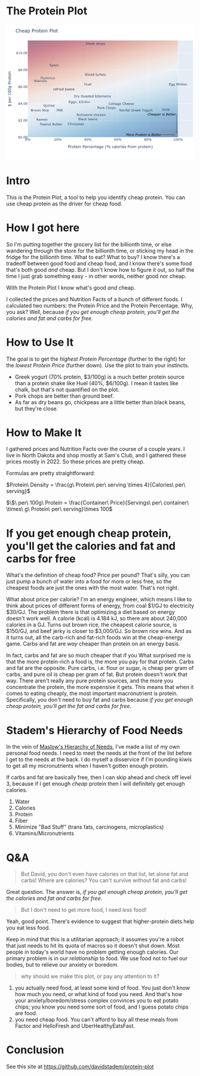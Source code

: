 # The Protein Plot

![protein plot](static/protein-plot.png)

# Intro
This is the Protein Plot, a tool to help you identify cheap protein. You can use cheap protein as the driver for cheap food.


# How I got here

So I'm putting together the grocery list  for the billionth time, or else wandering through the store for the billionth time,
or sticking my head in the fridge for the billionth time.
What to eat? What to buy?
I know there's a tradeoff between good food and cheap food, and I know there's some food that's both good *and* cheap.
But I don't know how to figure it out, so half the time I just grab something easy - in other words, neither good nor cheap.

With the Protein Plot I know what's good *and* cheap.

I collected the prices and Nutrition Facts of a bunch of different foods.
I calculated two numbers: the Protein Price and the Protein Percentage.
Why, you ask? Well, because *if you get enough cheap protein, you'll get the calories and fat and carbs for free*.


# How to Use It

The goal is to get the *highest Protein Percentage* (further to the right) for the *lowest Protein Price* (further down).
Use the plot to train your instincts.

- Greek yogurt (70% protein, $3/100g) is a much better protein source than a protein shake like Huel (40%, $6/100g). I mean it tastes like chalk, but that's not quantified on the plot.
- Pork chops are better than ground beef.
- As far as dry beans go, chickpeas are a little better than black beans, but they're close.

# How to Make It
I gathered prices and Nutrition Facts over the course of a couple years. I live in North Dakota and shop mostly at Sam's Club, and I gathered these prices mostly in 2022. 
So these prices are pretty cheap.

Formulas are pretty straightforward:

$Protein\ Density = \frac{g\ Protein\ per\ serving \times 4}{Calories\ per\ serving}$

$\$\ per\ 100g\ Protein = \frac{Container\ Price}{Servings\ per\ container\ \times\ g\ Protein\ per\ serving}\times 100$

# If you get enough cheap protein, you'll get the calories and fat and carbs for free

What's the definition of cheap food? Price per pound?
That's silly, you can just pump a bunch of water into a food for more or less free,
so the cheapest foods are just the ones with the most water. That's not right.

What about price per calorie?
I'm an energy engineer, which means I like to think about prices of different forms of energy,
from coal $1/GJ to electricity $30/GJ.
The problem there is that optimizing a diet based on energy doesn't work well.
A calorie (kcal) is 4.184 kJ, so there are about 240,000 calories in a GJ.
Turns out brown rice, the cheapest calorie source, is $150/GJ, and beef jerky is closer to $3,000/GJ.
So brown rice wins.
And as it turns out, all the carb-rich and fat-rich foods win at the cheap-energy game.
Carbs and fat are *way* cheaper than protein on an energy basis.

In fact, carbs and fat are so much cheaper that if you
What surprised me is that the more protein-rich a food is, the more you pay for that protein.
Carbs and fat are the opposite. Pure carbs, i.e. flour or sugar, is cheap per gram of carbs, and pure oil is cheap per gram of fat.
But protein doesn't work that way. There aren't really any pure protein sources, and the more you concentrate the protein, the more expensive it gets.
This means that when it comes to eating cheaply, the most important macronutrient is protein.
Specifically, you don't need to buy fat and carbs because *if you get enough cheap protein, you'll get the fat and carbs for free*.


# Stadem's Hierarchy of Food Needs

In the vein of [Maslow's Hierarchy of Needs](https://en.wikipedia.org/wiki/Maslow%27s_hierarchy_of_needs),
I've made a list of my own personal food needs.
I need to meet the needs at the front of the list before I get to the needs at the back.
I do myself a disservice if I'm pounding kiwis to get all my micronutrients when I haven't gotten enough protein.

If carbs and fat are basically free, then I can skip ahead and check off level 3,
because if I get enough *cheap* protein then I will definitely get enough calories.


1. Water
2. Calories
3. Protein
4. Fiber
5. Minimize "Bad Stuff" (trans fats, carcinogens, microplastics)
6. Vitamins/Micronutrients


# Q&A

> But David, you don't even have calories on that list, let alone fat and carbs! Where are calories? You can't survive without fat and carbs!

Great question. The answer is, *if you get enough cheap protein, you'll get the calories and fat and carbs for free*.

> But I don't need to get more food, I need *less* food!

Yeah, good point.
There's evidence to suggest that higher-protein diets help you eat less food.

Keep in mind that this is a utilitarian approach; it assumes you're a robot that just needs to hit its quota of macros so it doesn't shut down. Most people in today's world have no problem getting enough calories. Our primary problem is in our *relationship* to food. We use food not to fuel our bodies, but to relieve our anxiety or boredom.

> why should we make this plot, or pay any attention to it?

1. you actually need food, at least some kind of food. You just don't know how much you need, or what kind of food you need. And that's how your anxiety/boredom/stress complex convinces you to eat potato chips; you know you need some sort of food, and I guess potato chips are food.
2. you need cheap food. You can't afford to buy all these meals from Factor and HelloFresh and UberHealthyEatsFast.

# Conclusion

See this site at https://github.com/davidstadem/protein-plot
